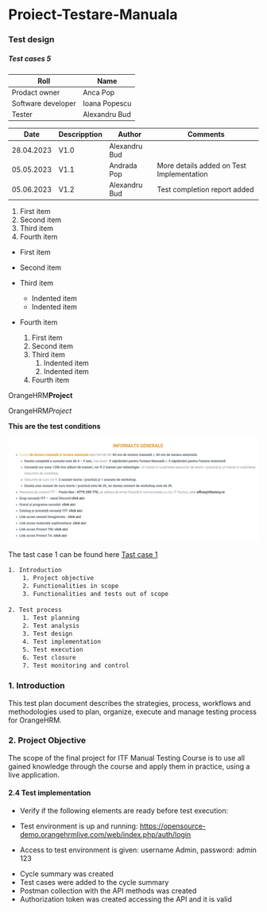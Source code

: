 # Proiect-Testare-Manuala

### Test design

<h5>Test cases 5</h5>

| Roll  | Name  |
|---|---|
| Prodact owner | Anca Pop |
| Software developer | Ioana Popescu |
| Tester | Alexandru Bud |

| Date  | Descripption | Author | Comments |
|---|---|---|---|
| 28.04.2023 | V1.0 | Alexandru Bud |  |
| 05.05.2023 | V1.1 | Andrada Pop | More details added on Test Implementation |
| 05.06.2023 | V1.2 | Alexandru Bud | Test completion report added |

1. First item
2. Second item
3. Third item
4. Fourth item

- First item
- Second item
- Third item
    - Indented item
    - Indented item
- Fourth item

    1. First item
    2. Second item
    3. Third item
        1. Indented item
        2. Indented item
    4. Fourth item

OrangeHRM**Project**

OrangeHRM*Project*

**This are the test conditions**

![Test condition](https://github.com/AlexB1904/Proiect-Testare-Manuala/blob/main/Screenshot%202023-05-05%20183407.png)

The tast case 1 can be found here [Tast  case 1](https://github.com/AlexB1904/Proiect-Testare-Manuala/blob/main/Screenshot%20(8).png)

    1. Introduction
        1. Project objective
        2. Functionalities in scope
        3. Functionalities and tests out of scope

    2. Test process
        1. Test planning
        2. Test analysis
        3. Test design
        4. Test implementation
        5. Test execution
        6. Test closure
        7. Test monitoring and control
        
### 1. Introduction
This test plan document describes the strategies, process, workflows and methodologies used to plan, organize, execute and manage testing process for OrangeHRM.

### 2. Project Objective
The scope of the final project for ITF Manual Testing Course is to use all gained knowledge through the course and apply them in practice, using a live application.

#### 2.4 Test implementation
- Verify if the following elements are ready before test execution:
+ Test environment is up and running: https://opensource-demo.orangehrmlive.com/web/index.php/auth/login 
* Access to test environment is given: username Admin, password: admin 123
- Cycle summary was created 
- Test cases were added to the cycle summary 
- Postman collection with the API methods was created 
- Authorization token was created accessing the API and it is valid 






